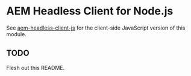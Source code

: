 # AEM Headless Client for Node.js

See [aem-headless-client-js](https://github.com/adobe/aem-headless-client-js) for the client-side JavaScript version of this module.

## TODO

Flesh out this README.
